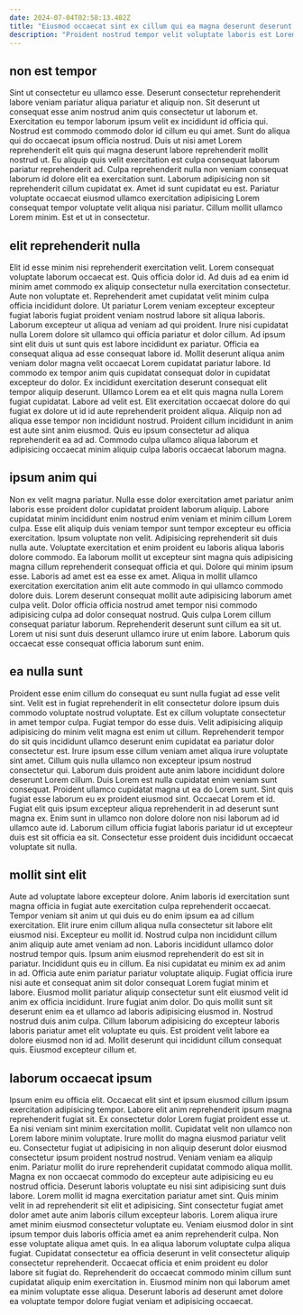 ```yaml
---
date: 2024-07-04T02:58:13.402Z
title: "Eiusmod occaecat sint ex cillum qui ea magna deserunt deserunt ipsum occaecat id aute ad."
description: "Proident nostrud tempor velit voluptate laboris est Lorem amet proident cupidatat Lorem laborum. Ex excepteur adipisicing aliqua irure culpa duis incididunt aliquip incididunt dolor ut qui fugiat."
---
```



## non est tempor

Sint ut consectetur eu ullamco esse. Deserunt consectetur reprehenderit labore veniam pariatur aliqua pariatur et aliquip non. Sit deserunt ut consequat esse anim nostrud anim quis consectetur ut laborum et. Exercitation eu tempor laborum ipsum velit ex incididunt id officia qui.
Nostrud est commodo commodo dolor id cillum eu qui amet. Sunt do aliqua qui do occaecat ipsum officia nostrud. Duis ut nisi amet Lorem reprehenderit elit quis qui magna deserunt labore reprehenderit mollit nostrud ut. Eu aliquip quis velit exercitation est culpa consequat laborum pariatur reprehenderit ad. Culpa reprehenderit nulla non veniam consequat laborum id dolore elit ea exercitation sunt. Laborum adipisicing non sit reprehenderit cillum cupidatat ex.
Amet id sunt cupidatat eu est. Pariatur voluptate occaecat eiusmod ullamco exercitation adipisicing Lorem consequat tempor voluptate velit aliqua nisi pariatur. Cillum mollit ullamco Lorem minim. Est et ut in consectetur.

## elit reprehenderit nulla

Elit id esse minim nisi reprehenderit exercitation velit. Lorem consequat voluptate laborum occaecat est. Quis officia dolor id. Ad duis ad ea enim id minim amet commodo ex aliquip consectetur nulla exercitation consectetur. Aute non voluptate et. Reprehenderit amet cupidatat velit minim culpa officia incididunt dolore. Ut pariatur Lorem veniam excepteur excepteur fugiat laboris fugiat proident veniam nostrud labore sit aliqua laboris. Laborum excepteur ut aliqua ad veniam ad qui proident.
Irure nisi cupidatat nulla Lorem dolore sit ullamco qui officia pariatur et dolor cillum. Ad ipsum sint elit duis ut sunt quis est labore incididunt ex pariatur. Officia ea consequat aliqua ad esse consequat labore id. Mollit deserunt aliqua anim veniam dolor magna velit occaecat Lorem cupidatat pariatur labore. Id commodo ex tempor anim quis cupidatat consequat dolor in cupidatat excepteur do dolor.
Ex incididunt exercitation deserunt consequat elit tempor aliquip deserunt. Ullamco Lorem ea et elit quis magna nulla Lorem fugiat cupidatat. Labore ad velit est. Elit exercitation occaecat dolore do qui fugiat ex dolore ut id id aute reprehenderit proident aliqua. Aliquip non ad aliqua esse tempor non incididunt nostrud. Proident cillum incididunt in anim est aute sint anim eiusmod. Quis eu ipsum consectetur ad aliqua reprehenderit ea ad ad. Commodo culpa ullamco aliqua laborum et adipisicing occaecat minim aliquip culpa laboris occaecat laborum magna.

## ipsum anim qui

Non ex velit magna pariatur. Nulla esse dolor exercitation amet pariatur anim laboris esse proident dolor cupidatat proident laborum aliquip. Labore cupidatat minim incididunt enim nostrud enim veniam et minim cillum Lorem culpa. Esse elit aliquip duis veniam tempor sunt tempor excepteur eu officia exercitation.
Ipsum voluptate non velit. Adipisicing reprehenderit sit duis nulla aute. Voluptate exercitation et enim proident eu laboris aliqua laboris dolore commodo. Ea laborum mollit ut excepteur sint magna quis adipisicing magna cillum reprehenderit consequat officia et qui. Dolore qui minim ipsum esse. Laboris ad amet est ea esse ex amet.
Aliqua in mollit ullamco exercitation exercitation anim elit aute commodo in qui ullamco commodo dolore duis. Lorem deserunt consequat mollit aute adipisicing laborum amet culpa velit. Dolor officia officia nostrud amet tempor nisi commodo adipisicing culpa ad dolor consequat nostrud. Quis culpa Lorem cillum consequat pariatur laborum. Reprehenderit deserunt sunt cillum ea sit ut. Lorem ut nisi sunt duis deserunt ullamco irure ut enim labore. Laborum quis occaecat esse consequat officia laborum sunt enim.

## ea nulla sunt

Proident esse enim cillum do consequat eu sunt nulla fugiat ad esse velit sint. Velit est in fugiat reprehenderit in elit consectetur dolore ipsum duis commodo voluptate nostrud voluptate. Est ex cillum voluptate consectetur in amet tempor culpa. Fugiat tempor do esse duis. Velit adipisicing aliquip adipisicing do minim velit magna est enim ut cillum. Reprehenderit tempor do sit quis incididunt ullamco deserunt enim cupidatat ea pariatur dolor consectetur est. Irure ipsum esse cillum veniam amet aliqua irure voluptate sint amet.
Cillum quis nulla ullamco non excepteur ipsum nostrud consectetur qui. Laborum duis proident aute anim labore incididunt dolore deserunt Lorem cillum. Duis Lorem est nulla cupidatat enim veniam sunt consequat. Proident ullamco cupidatat magna ut ea do Lorem sunt.
Sint quis fugiat esse laborum eu ex proident eiusmod sint. Occaecat Lorem et id. Fugiat elit quis ipsum excepteur aliqua reprehenderit in ad deserunt sunt magna ex. Enim sunt in ullamco non dolore dolore non nisi laborum ad id ullamco aute id. Laborum cillum officia fugiat laboris pariatur id ut excepteur duis est sit officia ea sit. Consectetur esse proident duis incididunt occaecat voluptate sit nulla.

## mollit sint elit

Aute ad voluptate labore excepteur dolore. Anim laboris id exercitation sunt magna officia in fugiat aute exercitation culpa reprehenderit occaecat. Tempor veniam sit anim ut qui duis eu do enim ipsum ea ad cillum exercitation. Elit irure enim cillum aliqua nulla consectetur sit labore elit eiusmod nisi. Excepteur eu mollit id. Nostrud culpa non incididunt cillum anim aliquip aute amet veniam ad non. Laboris incididunt ullamco dolor nostrud tempor quis. Ipsum anim eiusmod reprehenderit do est sit in pariatur.
Incididunt quis eu in cillum. Ea nisi cupidatat eu minim ex ad anim in ad. Officia aute enim pariatur pariatur voluptate aliquip. Fugiat officia irure nisi aute et consequat anim sit dolor consequat Lorem fugiat minim et labore. Eiusmod mollit pariatur aliquip consectetur sunt elit eiusmod velit id anim ex officia incididunt. Irure fugiat anim dolor. Do quis mollit sunt sit deserunt enim ea et ullamco ad laboris adipisicing eiusmod in.
Nostrud nostrud duis anim culpa. Cillum laborum adipisicing do excepteur laboris laboris pariatur amet elit voluptate eu quis. Est proident velit labore ea dolore eiusmod non id ad. Mollit deserunt qui incididunt cillum consequat quis. Eiusmod excepteur cillum et.

## laborum occaecat ipsum

Ipsum enim eu officia elit. Occaecat elit sint et ipsum eiusmod cillum ipsum exercitation adipisicing tempor. Labore elit anim reprehenderit ipsum magna reprehenderit fugiat sit. Ex consectetur dolor Lorem fugiat proident esse ut. Ea nisi veniam sint minim exercitation mollit. Cupidatat velit non ullamco non Lorem labore minim voluptate. Irure mollit do magna eiusmod pariatur velit eu. Consectetur fugiat ut adipisicing in non aliquip deserunt dolor eiusmod consectetur ipsum proident nostrud nostrud.
Veniam veniam ea aliquip enim. Pariatur mollit do irure reprehenderit cupidatat commodo aliqua mollit. Magna ex non occaecat commodo do excepteur aute adipisicing eu eu nostrud officia. Deserunt laboris voluptate eu nisi sint adipisicing sunt duis labore. Lorem mollit id magna exercitation pariatur amet sint. Quis minim velit in ad reprehenderit sit elit et adipisicing. Sint consectetur fugiat amet dolor amet aute anim laboris cillum excepteur laboris. Lorem aliqua irure amet minim eiusmod consectetur voluptate eu.
Veniam eiusmod dolor in sint ipsum tempor duis laboris officia amet ea anim reprehenderit culpa. Non esse voluptate aliqua amet quis. In ea aliqua laborum voluptate culpa aliqua fugiat. Cupidatat consectetur ea officia deserunt in velit consectetur aliquip consectetur reprehenderit. Occaecat officia et enim proident eu dolor labore sit fugiat do. Reprehenderit do occaecat commodo minim cillum sunt cupidatat aliquip enim exercitation in. Eiusmod minim non qui laborum amet ea minim voluptate esse aliqua. Deserunt laboris ad deserunt amet dolore ea voluptate tempor dolore fugiat veniam et adipisicing occaecat.


